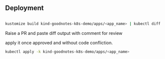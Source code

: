 

## Deployment

```sh

kustomize build kind-goodnotes-k8s-demo/apps/<app_name> | kubectl diff -f -

```

Raise a PR and paste diff output with comment for review

apply it once approved and without code confliction.

```sh
kubectl apply -k kind-goodnotes-k8s-demo/apps/<app_name>
```
